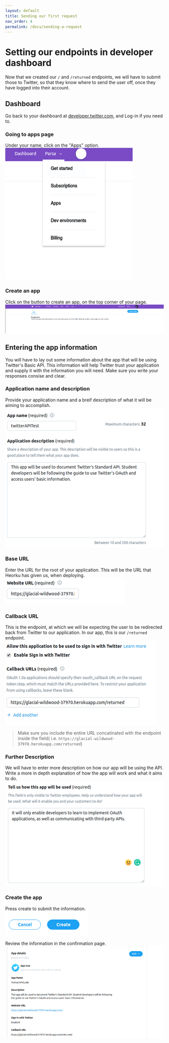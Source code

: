 ```yaml
---
layout: default
title: Sending our first request
nav_order: 4
permalink: /docs/sending-a-request
---
```

# Setting our endpoints in developer dashboard
Now that we created our `/` and `/returned` endpoints, we will have to submit those to Twitter, so that they know where to send the user off, once they have logged into their account.
## Dashboard
Go back to your dashboard at [developer.twitter.com](https://developer.twitter.com/), and Log-in if you need to.
### Going to apps page
Under your name, click on the "Apps" option.
![Apps option in the menu](../assets/images/config18.png)
### Create an app
Click on the button to create an app, on the top corner of your page.
![Create an app link](../assets/images/config8.png)

## Entering the app information
You will have to lay out some information about the app that will be using Twitter's Basic API. This information will help Twitter trust your application and supply it with the information you will need. Make sure you write your responses consise and clear.
### Application name and description
Provide your application name and a breif description of what it will be aiming to accomplish.
![Application Name and Description](../assets/images/config19.png)
### Base URL
Enter the URL for the root of your application. This will be the URL that Heorku has given us, when deploying.
![Base URL](../assets/images/config20.png)

### Callback URL
This is the endpoint, at which we will be expecting the user to be redirected back from Twitter to our application. In our app, this is our `/returned` endpoint.
![Returned URL](../assets/images/config21.png)
> Make sure you include the entire URL concatinated with the endpoint inside the field( i.e. `https://glacial-wildwood-37970.herokuapp.com/returned`)

### Further Description
We will have to enter more description on how our app will be using the API. Write a more in depth explanation of how the app will work and what it aims to do.
![Description](../assets/images/config22.png)

### Create the app
Press create to submit the information.
![Submit](../assets/images/config23.png)

Review the information in the confirmation page.
![conficonfirmation](../assets/images/config24.png)

